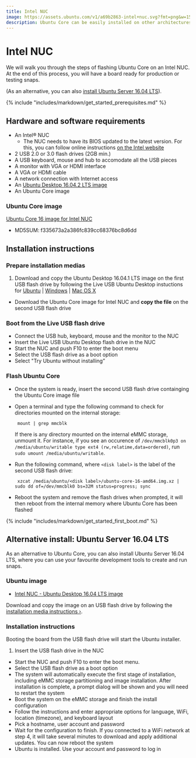 ```yaml
---
title: Intel NUC
image: https://assets.ubuntu.com/v1/a69b2863-intel+nuc.svg?fmt=png&w=150
description: Ubuntu Core can be easily installed on other architectures like Intel® 64 bits.
---
```

# Intel NUC

We will walk you through the steps of flashing Ubuntu Core on an Intel NUC. At the end of this process, you will have a board ready for production or testing snaps.

(As an alternative, you can also [install Ubuntu Server 16.04 LTS](#alternative-install:-ubuntu-server-16.04-lts)).

{% include "includes/markdown/get_started_prerequisites.md" %}

## Hardware and software requirements

 * An Intel® NUC
    * The NUC needs to have its BIOS updated to the latest version. For this, you can follow online instructions [on the Intel website](http://www.intel.com/content/www/us/en/support/boards-and-kits/000005850.html)
 * 2 USB 2.0 or 3.0 flash drives (2GB min.)
 * A USB keyboard, mouse and hub to accomodate all the USB pieces
 * A monitor with VGA or HDMI interface
 * A VGA or HDMI cable
 * A network connection with Internet access
 * An [Ubuntu Desktop 16.04.2 LTS image](http://releases.ubuntu.com/16.04.2/ubuntu-16.04.2-desktop-amd64.iso)
 * An Ubuntu Core image

### Ubuntu Core image

[Ubuntu Core 16 image for Intel NUC](http://releases.ubuntu.com/ubuntu-core/16/ubuntu-core-16-amd64.img.xz)

 * MD5SUM:  f335673a2a386fc839cc68376bc8d6dd

## Installation instructions

### Prepare installation medias

 1. Download and copy the Ubuntu Desktop 16.04.1 LTS image on the first USB flash drive by following the Live USB Ubuntu Desktop instuctions for [Ubuntu](https://www.ubuntu.com/download/desktop/create-a-usb-stick-on-ubuntu) | [Windows](https://www.ubuntu.com/download/desktop/create-a-usb-stick-on-windows) | [Mac OS X](https://www.ubuntu.com/download/desktop/create-a-usb-stick-on-mac-osx)
 * Download the Ubuntu Core image for Intel NUC and **copy the file** on the second USB flash drive

### Boot from the Live USB flash drive

 * Connect the USB hub, keyboard, mouse and the monitor to the NUC
 * Insert the Live USB Ubuntu Desktop flash drive in the NUC
 * Start the NUC and push F10 to enter the boot menu
 * Select the USB flash drive as a boot option
 * Select "Try Ubuntu without installing”

### Flash Ubuntu Core

 * Once the system is ready, insert the second USB flash drive containging the Ubuntu Core image file
 * Open a terminal and type the following command to check for directories mounted on the internal storage:

        mount | grep mmcblk

    If there is any directory mounted on the internal eMMC storage, unmount it. For instance, if you see an occurence of `/dev/mmcblk0p3 on /media/ubuntu/writable type ext4 (rw,relatime,data=ordered)`, run `sudo umount /media/ubuntu/writable`.

 * Run the following command, where `<disk label>` is the label of the second USB flash drive:

        xzcat /media/ubuntu/<disk label>/ubuntu-core-16-amd64.img.xz | sudo dd of=/dev/mmcblk0 bs=32M status=progress; sync

 * Reboot the system and remove the flash drives when prompted, it will then reboot from the internal memory where Ubuntu Core has been flashed

{% include "includes/markdown/get_started_first_boot.md" %}

## Alternative install: Ubuntu Server 16.04 LTS

As an alternative to Ubuntu Core, you can also install Ubuntu Server 16.04 LTS, where you can use your favourite development tools to create and run snaps.

### Ubuntu image

* [Intel NUC - Ubuntu Desktop 16.04 LTS image](http://people.canonical.com/~platform/snappy/nuc/ubuntu-server-16.04.1-20160817-0.iso)

Download and copy the image on an USB flash drive by following the [installation media instructions &rsaquo;](/core/get-started/installation-medias).

### Installation instructions

Booting the board from the USB flash drive will start the Ubuntu installer.

1. Insert the USB flash drive in the NUC
* Start the NUC and push F10 to enter the boot menu.
* Select the USB flash drive as a boot option
* The system will automatically execute the first stage of installation, including eMMC storage partitioning and image installation. After installation is complete, a prompt dialog will be shown and you will need to restart the system
* Boot the system on the eMMC storage and finish the install configuration
* Follow the instructions and enter appropriate options for language, WiFi, location (timezone), and keyboard layout
* Pick a hostname, user account and password
* Wait for the configuration to finish. If you connected to a WiFi network at step 4, it will take several minutes to download and apply additional updates. You can now reboot the system
* Ubuntu is installed. Use your account and password to log in
